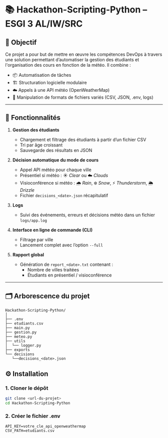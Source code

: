 # 📚 Hackathon-Scripting-Python – ESGI 3 AL/IW/SRC

## 🎯 Objectif

Ce projet a pour but de mettre en œuvre les compétences DevOps à travers une solution permettant d’automatiser 
la gestion des étudiants et l'organisation des cours en fonction de la météo. Il combine :

- 📦 Automatisation de tâches
- 🏗️ Structuration logicielle modulaire
- ☁️ Appels à une API météo (OpenWeatherMap)
- 📁 Manipulation de formats de fichiers variés (CSV, JSON, .env, logs)

---

## 🧩 Fonctionnalités

1. **Gestion des étudiants**
   - Chargement et filtrage des étudiants à partir d’un fichier CSV
   - Tri par âge croissant
   - Sauvegarde des résultats en JSON

2. **Décision automatique du mode de cours**
   - Appel API météo pour chaque ville
   - Présentiel si météo : ☀️ *Clear* ou ☁️ *Clouds*
   - Visioconférence si météo : 🌧️ *Rain*, ❄️ *Snow*, ⚡ *Thunderstorm*, 🌦️ *Drizzle*
   - Fichier `decisions_<date>.json` récapitulatif

3. **Logs**
   - Suivi des événements, erreurs et décisions météo dans un fichier `logs/app.log`

4. **Interface en ligne de commande (CLI)**
   - Filtrage par ville
   - Lancement complet avec l’option `--full`

5. **Rapport global**
   - Génération de `report_<date>.txt` contenant :
     - Nombre de villes traitées
     - Étudiants en présentiel / visioconférence

---

## 🗂️ Arborescence du projet

```
Hackathon-Scripting-Python/
│
├── .env 
├── etudiants.csv 
├── main.py 
├── gestion.py 
├── meteo.py 
├── utils
│  └── logger.py
├── exports
└── decisions
   └──decisions_<date>.json 
```


## ⚙️ Installation

### 1. Cloner le dépôt

```bash
git clone <url-du-projet>
cd Hackathon-Scripting-Python
```

### 2. Créer le fichier .env
```
API_KEY=votre_cle_api_openweathermap
CSV_PATH=etudiants.csv
```